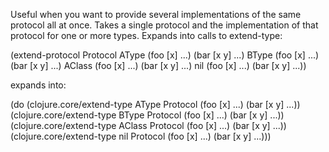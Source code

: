   Useful when you want to provide several implementations of the same
  protocol all at once. Takes a single protocol and the implementation
  of that protocol for one or more types. Expands into calls to
  extend-type:

  (extend-protocol Protocol
    AType
      (foo [x] ...)
      (bar [x y] ...)
    BType
      (foo [x] ...)
      (bar [x y] ...)
    AClass
      (foo [x] ...)
      (bar [x y] ...)
    nil
      (foo [x] ...)
      (bar [x y] ...))

  expands into:

  (do
   (clojure.core/extend-type AType Protocol 
     (foo [x] ...) 
     (bar [x y] ...))
   (clojure.core/extend-type BType Protocol 
     (foo [x] ...) 
     (bar [x y] ...))
   (clojure.core/extend-type AClass Protocol 
     (foo [x] ...) 
     (bar [x y] ...))
   (clojure.core/extend-type nil Protocol 
     (foo [x] ...) 
     (bar [x y] ...)))